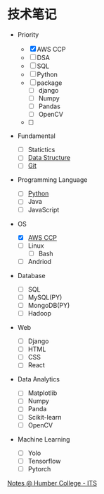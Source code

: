 # 技术笔记

- Priority
  - [x] AWS CCP
  - [ ] DSA
  - [ ] SQL
  - [ ] Python
  - [ ] package
    - [ ] django
    - [ ] Numpy
    - [ ] Pandas
    - [ ] OpenCV
  - [ ] 


- Fundamental

  - [ ] Statictics
  - [ ] [Data Structure](./Fundamental/Data_Structure/index.md)
  - [ ] [Git](./Fundamental/git/git_index.md)

- Programming Language

  - [ ] [Python](./Programming_Language/python/index.md)
  - [ ] Java
  - [ ] JavaScript

- OS

  - [x] [AWS CCP](./Operating_System/ccp/index.md)
  - [ ] Linux
    - [ ] Bash
  - [ ] Andriod

- Database

  - [ ] SQL
  - [ ] MySQL(PY)
  - [ ] MongoDB(PY)
  - [ ] Hadoop

- Web

  - [ ] Django
  - [ ] HTML
  - [ ] CSS
  - [ ] React

- Data Analytics

  - [ ] Matplotlib
  - [ ] Numpy
  - [ ] Panda
  - [ ] Scikit-learn
  - [ ] OpenCV

- Machine Learning

  - [ ] Yolo
  - [ ] Tensorflow
  - [ ] Pytorch

[Notes @ Humber College - ITS](https://simonangel-fong.github.io/Humber_ITS_Note/)
